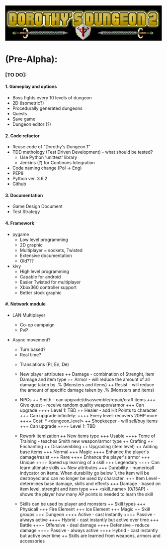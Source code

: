 
![Logo](https://github.com/zutmkr/Studia/blob/master/praca_mag/static/coollogo_com-7011398.png)


# (Pre-Alpha):
###    [TO DO]:
#### 1. Gameplay and options
  * Boss fights every 10 levels of dungeon
  * 2D (isometric?)
  * Procedurally generated dungeons
  * Quests
  * Save game
  * Dungeon editor (?)

#### 2. Code refactor
  * Reuse code of "Dorothy's Dungeon 1"
  * TDD methology (Test Driven Development) - what should be tested?
    * Use Python 'unittest' library
    * Jenkins (?) for Continues Integration
  * Code naming change (Pol -> Eng)
  * PEP8
  * Python ver. 3.6.2
  * Github
        
#### 3. Documentation
  * Game Design Document
  * Test Strategy
        
#### 4. Framework
  * pygame 
    * Low level programming
    * 2D graphic
    * Multiplayer = sockets, Twisted
    * Extensive documentation
    * Old???
  * kivy
    * High level programming
    * Capable for android
    * Easier Twisted for multiplayer
    * Xbox360 controller support
    * Better stock graphic
            
#### #. Network module
  * LAN Multiplayer
    * Co-op campaign
    * PvP
  * Async movement?
    * Turn based?
    * Real time?
            
    + Translations (Pl, En, De) 
    
    + New player attributes
        ++ Damage - combination of Strenght, item Damage and item type
        ++ Armor - will reduce the amount of all damage taken by .% (Monsters and items)
        ++ Resist - will reduce the amount of specific damage taken by .% (Monsters and items)
        
    + NPCs
        ++ Smith - can upgrade/disassemble/repair/craft items
            +++ Give quest - receive random quality weapon/armor 
            +++ Can upgrade
                ++++ Level 1: TBD 
        ++ Healer - add Hit Points to character
            +++ Can upgrade infinitely:
                ++++ Every level: recovers 20HP more
                ++++ Cost: <gold> * <dungeon_level>
        ++ Shopkeeper - will sell/buy items
            +++ Can upgrade
                ++++ Level 1: TBD
    
    + Rework itemization
        ++ New items type
            +++ Usable
                ++++ Tome of Training <item> - teaches Smith new weapon/armor type
        ++ Crafting
        ++ Enchanting
        ++ Disassembling
        ++ Upgrading (item level)
        ++ Adding base items
            +++ Normal
            +++ Magic
                ++++ Enhance the player's damage/resist
            +++ Rare
                ++++ Enhance the player's armor 
            +++ Unique
                ++++ Speed up learning of a skill
            +++ Legendary
                ++++ Can learn ultimate skills
        ++ New attributes
            +++ Durability - numericall indycator on items. When durability go below 1,
                the item will be destroyed and can no longer be used by character.
            +++ Item Level - determines base damage, skills and effects
            +++ Damage - based on item level, strenght and item type
            +++ <skill_name> [0/15AP] - shows the player how many AP points is needed
                                        to learn the skill
                
    + Skills can be used by player and monsters
        ++ Skill types
            +++ Physicall
            +++ Fire Element
            +++ Ice Element
            +++ Magic
        ++ Skill groups
            +++ Dungeon
                ++++ Active - cast instantly
                ++++ Passive - always active
                ++++ Hybrid - cast instantly but active over time
            +++ Battle
                ++++ Offensive - deal damage
                ++++ Defensive - reduce damage
                ++++ Passive - always active
                ++++ Hybrid - cast instantly but active over time
        ++ Skills are learned from weapons, armors and accessories
